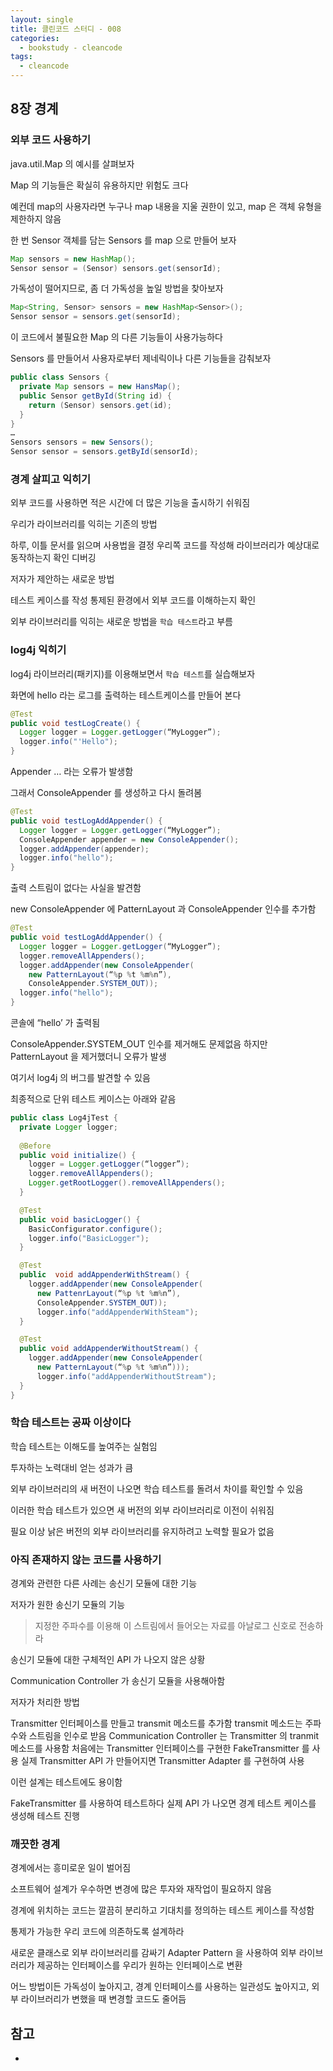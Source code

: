 ```yaml
---
layout: single
title: 클린코드 스터디 - 008
categories: 
  - bookstudy - cleancode
tags: 
  - cleancode
---
```


## 8장 경계

### 외부 코드 사용하기

java.util.Map 의 예시를 살펴보자

Map 의 기능들은 확실히 유용하지만 위험도 크다

예컨데 map의 사용자라면 누구나 map 내용을 지울 권한이 있고, map 은 객체 유형을 제한하지 않음

한 번 Sensor 객체를 담는 Sensors 를 map 으로 만들어 보자

```java
Map sensors = new HashMap();
Sensor sensor = (Sensor) sensors.get(sensorId);
```

가독성이 떨어지므로, 좀 더 가독성을 높일 방법을 찾아보자

```java
Map<String, Sensor> sensors = new HashMap<Sensor>();
Sensor sensor = sensors.get(sensorId);
```

이 코드에서 불필요한 Map 의 다른 기능들이 사용가능하다

Sensors 를 만들어서 사용자로부터 제네릭이나 다른 기능들을 감춰보자

```java
public class Sensors {
  private Map sensors = new HansMap();
  public Sensor getById(String id) {
    return (Sensor) sensors.get(id);
  }
}
…
Sensors sensors = new Sensors();
Sensor sensor = sensors.getById(sensorId);
```

### 경계 살피고 익히기

외부 코드를 사용하면 적은 시간에 더 많은 기능을 출시하기 쉬워짐

우리가 라이브러리를 익히는 기존의 방법

하루, 이틀 문서를 읽으며 사용법을 결정
우리쪽 코드를 작성해 라이브러리가 예상대로 동작하는지 확인
디버깅

저자가 제안하는 새로운 방법

테스트 케이스를 작성
통제된 환경에서 외부 코드를 이해하는지 확인

외부 라이브러리를 익히는 새로운 방법을 `학습 테스트`라고 부름

### log4j 익히기

log4j 라이브러리(패키지)를 이용해보면서 `학습 테스트`를 실습해보자

화면에 hello 라는 로그를 출력하는 테스트케이스를 만들어 본다

```java
@Test
public void testLogCreate() {
  Logger logger = Logger.getLogger(“MyLogger”);
  logger.info("'Hello");
}
```

Appender … 라는 오류가 발생함

그래서 ConsoleAppender 를 생성하고 다시 돌려봄

```java
@Test
public void testLogAddAppender() {
  Logger logger = Logger.getLogger(“MyLogger”);
  ConsoleAppender appender = new ConsoleAppender();
  logger.addAppender(appender);
  logger.info("hello");
}
```

출력 스트림이 없다는 사실을 발견함

new ConsoleAppender 에 PatternLayout 과 ConsoleAppender 인수를 추가함

```java
@Test
public void testLogAddAppender() {
  Logger logger = Logger.getLogger(“MyLogger”);
  logger.removeAllAppenders();
  logger.addAppender(new ConsoleAppender(
    new PatternLayout(“%p %t %m%n”),
    ConsoleAppender.SYSTEM_OUT));
  logger.info("hello");
}
```

콘솔에 “hello’ 가 출력됨

ConsoleAppender.SYSTEM_OUT 인수를 제거해도 문제없음 하지만 PatternLayout 을 제거했더니 오류가 발생

여기서 log4j 의 버그를 발견할 수 있음

최종적으로 단위 테스트 케이스는 아래와 같음

```java
public class Log4jTest {
  private Logger logger;
  
  @Before
  public void initialize() {
    logger = Logger.getLogger(“logger”);
    logger.removeAllAppenders();
    Logger.getRootLogger().removeAllAppenders();
  }

  @Test
  public void basicLogger() {
    BasicConfigurator.configure();
    logger.info("BasicLogger");
  }

  @Test
  public  void addAppenderWithStream() {
    logger.addAppender(new ConsoleAppender(
      new PattenrLayout(“%p %t %m%n”),
      ConsoleAppender.SYSTEM_OUT));
      logger.info("addAppenderWithSteam");
  }

  @Test
  public void addAppenderWithoutStream() {
    logger.addAppender(new ConsoleAppender(
      new PatternLayout(“%p %t %m%n”)));
      logger.info("addAppenderWithoutStream");
  }
}
```

### 학습 테스트는 공짜 이상이다

학습 테스트는 이해도를 높여주는 실험임

투자하는 노력대비 얻는 성과가 큼

외부 라이브러리의 새 버전이 나오면 학습 테스트를 돌려서 차이를 확인할 수 있음

이러한 학습 테스트가 있으면 새 버전의 외부 라이브러리로 이전이 쉬워짐

필요 이상 낡은 버전의 외부 라이브러리를 유지하려고 노력할 필요가 없음

### 아직 존재하지 않는 코드를 사용하기

경계와 관련한 다른 사례는 송신기 모듈에 대한 기능

저자가 원한 송신기 모듈의 기능

> 지정한 주파수를 이용해 이 스트림에서 들어오는 자료를 아날로그 신호로 전송하라

송신기 모듈에 대한 구체적인 API 가 나오지 않은 상황

Communication Controller 가 송신기 모듈을 사용해아함

저자가 처리한 방법

Transmitter 인터페이스를 만들고 transmit 메소드를 추가함
transmit 메소드는 주파수와 스트림을 인수로 받음
Communication Controller 는 Transmitter 의 tranmit 메소드를 사용함
처음에는 Transmitter 인터페이스를 구현한 FakeTransmitter 를 사용
실제 Transmitter API 가 만들어지면 Transmitter Adapter 를 구현하여 사용

이런 설계는 테스트에도 용이함

FakeTransmitter 를 사용하여 테스트하다 실제 API 가 나오면 경계 테스트 케이스를 생성해 테스트 진행

### 깨끗한 경계

경계에서는 흥미로운 일이 벌어짐

소프트웨어 설계가 우수하면 변경에 많은 투자와 재작업이 필요하지 않음

경계에 위치하는 코드는 깔끔히 분리하고 기대치를 정의하는 테스트 케이스를 작성함

통제가 가능한 우리 코드에 의존하도록 설계하라

새로운 클래스로 외부 라이브러리를 감싸기
Adapter Pattern 을 사용하여 외부 라이브러리가 제공하는 인터페이스를 우리가 원하는 인터페이스로 변환

어느 방법이든 가독성이 높아지고, 경계 인터페이스를 사용하는 일관성도 높아지고, 외부 라이브러리가 변했을 때 변경할 코드도 줄어듬

## 참고
- 
